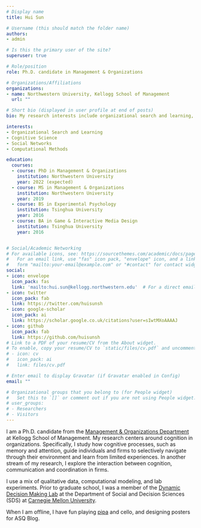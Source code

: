 ```yaml
---
# Display name
title: Hui Sun

# Username (this should match the folder name)
authors:
- admin

# Is this the primary user of the site?
superuser: true

# Role/position
role: Ph.D. candidate in Management & Organizations

# Organizations/Affiliations
organizations:
- name: Northwestern University, Kellogg School of Management
  url: ""

# Short bio (displayed in user profile at end of posts)
bio: My research interests include organizational search and learning, cognitive science, and social networks. I use a mix of qualitative data, computational modeling, and experiments.

interests:
- Organizational Search and Learning
- Cognitive Science
- Social Networks
- Computational Methods

education:
  courses:
  - course: PhD in Management & Organizations
    institution: Northwestern University
    year: 2022 (expected)
  - course: MS in Management & Organizations
    institution: Northwestern University
    year: 2019
  - course: BS in Experimental Psychology
    institution: Tsinghua University
    year: 2016
  - course: BA in Game & Interactive Media Design
    institution: Tsinghua University
    year: 2016


# Social/Academic Networking
# For available icons, see: https://sourcethemes.com/academic/docs/page-builder/#icons
#   For an email link, use "fas" icon pack, "envelope" icon, and a link in the
#   form "mailto:your-email@example.com" or "#contact" for contact widget.
social:
- icon: envelope
  icon_pack: fas
  link: 'mailto:hui.sun@kellogg.northwestern.edu'  # For a direct email link, use "mailto:test@example.org".
- icon: twitter
  icon_pack: fab
  link: https://twitter.com/huisunsh
- icon: google-scholar
  icon_pack: ai
  link: https://scholar.google.co.uk/citations?user=sIwtMXoAAAAJ
- icon: github
  icon_pack: fab
  link: https://github.com/huisunsh
# Link to a PDF of your resume/CV from the About widget.
# To enable, copy your resume/CV to `static/files/cv.pdf` and uncomment the lines below.
# - icon: cv
#   icon_pack: ai
#   link: files/cv.pdf

# Enter email to display Gravatar (if Gravatar enabled in Config)
email: ""

# Organizational groups that you belong to (for People widget)
#   Set this to `[]` or comment out if you are not using People widget.
# user_groups:
# - Researchers
# - Visitors
---
```


I am a Ph.D. candidate from the [Management & Organizations Department](https://www.kellogg.northwestern.edu/faculty/academics/management-and-organizations.aspx) at Kellogg School of Management. My research centers around cognition in organizations. Specifically, I study how cognitive processes, such as memory and attention, guide individuals and firms to selectively navigate through their environment and learn from limited experiences. In another stream of my research, I explore the interaction between cognition, communication and coordination in firms. 



I use a mix of qualitative data, computational modeling, and lab experiments. Prior to graduate school, I was a member of the [Dynamic Decision Making Lab](https://www.cmu.edu/dietrich/sds/ddmlab/) at the Department of Social and Decision Sciences (SDS) at [Carnegie Mellon University](https://www.cmu.edu/dietrich/sds/).


When I am offline, I have fun playing [pipa](https://en.wikipedia.org/wiki/Pipa) and cello, and designing posters for ASQ Blog. 
